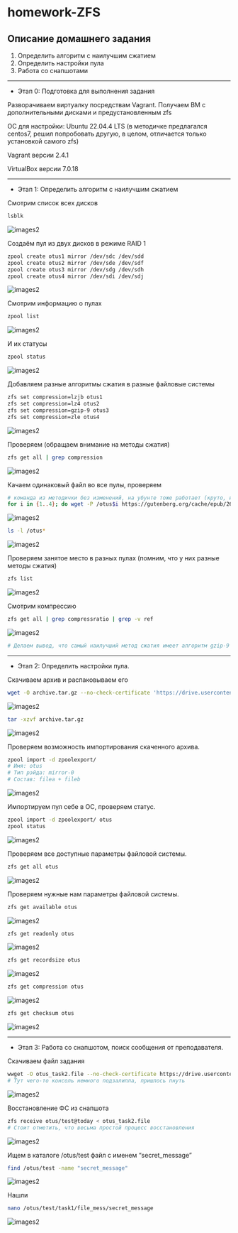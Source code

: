 # homework-ZFS

Описание домашнего задания
---
1. Определить алгоритм с наилучшим сжатием
2. Определить настройки пула
3. Работа со снапшотами

---
- Этап 0: Подготовка для выполнения задания

Разворачиваем виртуалку посредствам Vagrant. Получаем ВМ с дополнительными дисками и предустановленным zfs

ОС для настройки: Ubuntu 22.04.4 LTS (в методичке предлагался centos7, решил попробовать другую, в целом, отличается только установкой самого zfs)

Vagrant версии 2.4.1

VirtualBox версии 7.0.18

---
- Этап 1: Определить алгоритм с наилучшим сжатием

Смотрим список всех дисков

```bash
lsblk
```  
![images2](./images/zfs_1.png)

Создаём пул из двух дисков в режиме RAID 1

```bash
zpool create otus1 mirror /dev/sdc /dev/sdd
zpool create otus2 mirror /dev/sde /dev/sdf
zpool create otus3 mirror /dev/sdg /dev/sdh
zpool create otus4 mirror /dev/sdi /dev/sdj
```  
![images2](./images/zfs_2.png)




Смотрим информацию о пулах

```bash
zpool list
```  
![images2](./images/zfs_3.png)


И их статусы

```bash
zpool status
```  
![images2](./images/zfs_4.png)


Добавляем разные алгоритмы сжатия в разные файловые системы

```bash
zfs set compression=lzjb otus1
zfs set compression=lz4 otus2
zfs set compression=gzip-9 otus3
zfs set compression=zle otus4
```  
![images2](./images/zfs_5.png)


Проверяем (обращаем внимание на методы сжатия)

```bash
zfs get all | grep compression
```  
![images2](./images/zfs_6.png)


Качаем одинаковый файл во все пулы, проверяем

```bash
# команда из методички без изменений, на убунте тоже работает (круто, использование цикла, запомнить)
for i in {1..4}; do wget -P /otus$i https://gutenberg.org/cache/epub/2600/pg2600.converter.log; done
```  
![images2](./images/zfs_7.png)

```bash
ls -l /otus*
```  
![images2](./images/zfs_8.png)

Проверяем занятое место в разных пулах (помним, что у них разные методы сжатия) 

```bash
zfs list
```  
![images2](./images/zfs_9.png)

Смотрим компрессию 

```bash
zfs get all | grep compressratio | grep -v ref
```  
![images2](./images/zfs_10.png)


```bash
# Делаем вывод, что самый наилучший метод сжатия имеет алгоритм gzip-9
```  

---

- Этап 2: Определить настройки пула.

Скачиваем архив и распаковываем его

```bash
wget -O archive.tar.gz --no-check-certificate 'https://drive.usercontent.google.com/download?id=1MvrcEp-WgAQe57aDEzxSRalPAwbNN1Bb&export=download'
```  
![images2](./images/zfs_11.png)

```bash
tar -xzvf archive.tar.gz
```  
![images2](./images/zfs_12.png)


Проверяем возможность импортирования скаченного архива. 

```bash
zpool import -d zpoolexport/
# Имя: otus
# Тип рэйда: mirror-0
# Состав: filea + fileb
```  
![images2](./images/zfs_13.png)


Импортируем пул себе в ОС, проверяем статус. 

```bash
zpool import -d zpoolexport/ otus
zpool status
```  
![images2](./images/zfs_14.png)


Проверяем все доступные параметры файловой системы. 

```bash
zfs get all otus
```  
![images2](./images/zfs_15.png)


Проверяем нужные нам параметры файловой системы. 

```bash
zfs get available otus
```  
![images2](./images/zfs_16.png)

```bash
zfs get readonly otus
```  
![images2](./images/zfs_17.png)

```bash
zfs get recordsize otus
```  
![images2](./images/zfs_18.png)

```bash
zfs get compression otus
```  
![images2](./images/zfs_19.png)

```bash
zfs get checksum otus
```  
![images2](./images/zfs_20.png)

---

- Этап 3: Работа со снапшотом, поиск сообщения от преподавателя.

Скачиваем файл задания 

```bash
wwget -O otus_task2.file --no-check-certificate https://drive.usercontent.google.com/download?id=1wgxjih8YZ-cqLqaZVa0lA3h3Y029c3oI&export=download
# Тут чего-то консоль немного подзалипла, пришлось пнуть
```  
![images2](./images/zfs_21.png)


Восстановление ФС из снапшота 

```bash
zfs receive otus/test@today < otus_task2.file
# Стоит отметить, что весьма простой процесс восстановления 
```  
![images2](./images/zfs_22.png)


Ищем в каталоге /otus/test файл с именем “secret_message” 

```bash
find /otus/test -name "secret_message"
```  
![images2](./images/zfs_23.png)


Нашли 

```bash
nano /otus/test/task1/file_mess/secret_message
```  
![images2](./images/zfs_24.png)















